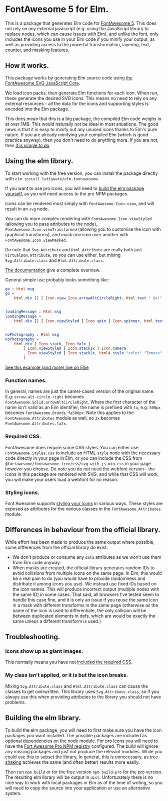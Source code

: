 # FontAwesome 5 for Elm.

This is a package that generates Elm code for [FontAwesome 5][fa]. This does not rely on any external 
javascript (e.g: using the JavaScript library to replace nodes, which can cause issues with Elm), and unlike the font, 
only includes the icons you use in your Elm code if you minify your output, as well as providing access to the powerful 
transformation, layering, text, counter, and masking features.

[fa]: https://fontawesome.com/

## How it works.

This package works by generating Elm source code using [the FontAwesome SVG JavaScript Core][fa-core].

We load icon packs, then generate Elm functions for each icon. When run, these generate the desired SVG icons. This 
means no need to rely on any external resources - all the data for the icons and supporting styles is encoded into 
the Elm package.

This does mean that this is a big package, the compiled Elm code weighs in at over 1MB. This would naturally not be 
ideal in most situations. The good news is that it is easy to minify out any unused icons thanks to Elm's pure nature.
If you are already minifying your compiled Elm (which is good practice anyway), then you don't need to do anything 
more. If you are not, then [it is simple to do][minification].

[fa-core]: https://fontawesome.com/how-to-use/on-the-web/advanced/svg-javascript-core
[minification]: https://guide.elm-lang.org/optimization/asset_size.html

## Using the elm library.

To start working with the free version, you can install the package directly with 
`elm install lattyware/elm-fontawesome`.

If you want to use pro icons, you will need to [build the elm package yourself](#building-the-elm-library), as you will 
need access to the pro NPM packages.

Icons can be rendered most simply with `FontAwesome.Icon.view`, and will result in an `svg` node. 

You can do more complex rendering with `FontAwesome.Icon.viewStyled` (allowing you to pass attributes to the node), 
`FontAwesome.Icon.viewTransformed` (allowing you to customise the icon with graphical transforms), and mask one icon 
over another with `FontAwesome.Icon.viewMasked`.

Do note that `Svg.Attribute` and `Html.Attribute` are really both just `VirtualDom.Attribute`, so you can use either, 
but mixing `Svg.Attribute.class` and `Html.Attribute.class`.

[The documentation][docs] give a complete overview.

General simple use probably looks something like:

```elm
go : Html msg
go =
    Html.div [] [ Icon.view Icon.arrowAltCircleRight, Html.text " Go!" ]


loadingMessage : Html msg
loadingMessage =
    Html.div [] [ Icon.viewStyled [ Icon.spin ] Icon.spinner, Html.text " Loading..." ]


noPhotography : Html msg
noPhotography =
    Html.div [ Icon.stack, Icon.fa2x ]
        [ Icon.viewStyled [ Icon.stack1x ] Icon.camera
        , Icon.viewStyled [ Icon.stack2x, HtmlA.style "color" "Tomato" ] Icon.ban
        ]
```

[See this example (and more) live on Ellie][ellie]

[ellie]: https://ellie-app.com/3ZtKDMcTT9za1
[docs]: https://package.elm-lang.org/packages/lattyware/elm-fontawesome/latest/

### Function names.

In general, names are just the camel-cased version of the original name. E.g: `arrow-alt-circle-right` becomes 
`FontAwesome.Solid.arrowAltCircleRight`. Where the first character of the name isn't valid as an Elm identifier, the 
name is prefixed with `fa`, e.g: `500px` becomes `FontAwesome.Brands.fa500px`. Note this applies to the 
`FontAwesome.Attributes` module as well, so `2x` becomes `FontAwesome.Attributes.fa2x`. 

### Required CSS.

FontAwesome does require some CSS styles. You can either use `FontAwesome.Styles.css` to include an HTML `style` node 
with the necessary code directly in your page in Elm, or you can include the CSS from 
`@fortawesome/fontawesome-free/css/svg-with-js.min.css` in your page however you choose. Do note you do *not* need the 
webfont version - the icons in this package are rendered with SVG, and while that CSS will work, you will make your 
users load a webfont for no reason.

### Styling icons.

Font Awesome supports [styling your icons][styling] in various ways. These styles are exposed as attributes for the 
various classes in the `FontAwesome.Attributes` module.

[styling]: https://fontawesome.com/how-to-use/on-the-web/styling

## Differences in behaviour from the official library.

While effort has been made to produce the same output where possible, some differences from the official library do 
exist:

  * We don't produce or consume any `data` attributes as we won't use them from Elm code anyway.
  * When masks are created, the official library generates random IDs to avoid collisions from multiple icons on the 
  same page. In Elm, this would be a real pain to do (you would have to provide randomness and distribute it among 
  icons you use). We instead use fixed IDs based on the icon names. This will produce incorrect output (multiple nodes 
  with the same ID) in some cases. That said, all browsers I've tested seem to handle this case fine, and it is only
  an issue if you reuse the same icon in a mask with different transforms in the same page (otherwise as the name of 
  the icon is used to differentiate, the only collision will be between duplicated elements in defs, which are 
  would be exactly the same unless a different transform is used.)

## Troubleshooting.

### Icons show up as giant images.

This normally means you have not [included the required CSS](#required-css).

### My class isn't applied, or it is but the icon breaks.

Mixing `Svg.Attribute.class` and `Html.Attribute.class` can cause the classes to get overwritten. This library uses 
`Svg.Attribute.class`, so if you always use this when providing attributes to the library you should not have problems. 

## Building the elm library.

To build the elm package, you will need to first make sure you have the icon packages you want installed.
The possible packages are included as optional dependencies on the node module. For pro icons you will need to have the 
[Fort Awesome Pro NPM registry][pro-npm] configured.
The build will ignore any missing packages and just not produce the relevant modules. While you could use this to 
subset the library, In general, this is unnecessary, as [tree-shaking][minification] achieves the same (and often 
better) results more easily.

Then run `npm build` or for the free version `npm build-pro` for the pro version. The resulting elm library will be 
output in `dist`. Unfortunately there is no nice way to work with local packages in Elm as of the time of writing, so
you will need to copy the source into your application or use an alternative system.

[pro-npm]: https://fontawesome.com/how-to-use/on-the-web/setup/using-package-managers#installing-pro
